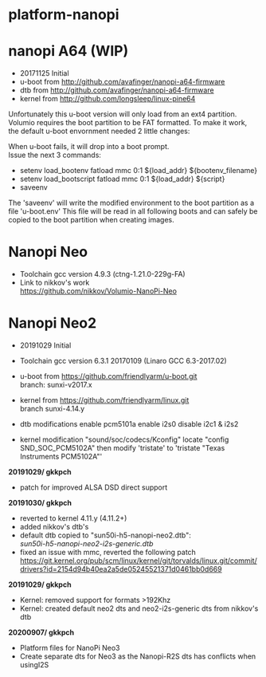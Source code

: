 # platform-nanopi

nanopi A64 (WIP)  
================

- 20171125 Initial
- u-boot from http://github.com/avafinger/nanopi-a64-firmware  
- dtb from http://github.com/avafinger/nanopi-a64-firmware
- kernel from http://github.com/longsleep/linux-pine64

Unfortunately this u-boot version will only load from an ext4 partition.
Volumio requires the boot partition to be FAT formatted.
To make it work, the default u-boot envornment needed 2 little changes:  

When u-boot fails, it will drop into a boot prompt.  
Issue the next 3 commands:  

- setenv load_bootenv fatload mmc 0:1 ${load_addr} ${bootenv_filename}
- setenv load_bootscript fatload mmc 0:1 ${load_addr} ${script}
- saveenv

The 'saveenv' will write the modified environment to the boot partition as a file 'u-boot.env'
This file will be read in all following boots and can safely be copied to the boot partition when creating images.

Nanopi Neo
=================
- Toolchain gcc version 4.9.3 (ctng-1.21.0-229g-FA)  
- Link to nikkov's work  
https://github.com/nikkov/Volumio-NanoPi-Neo

  
Nanopi Neo2
=================

- 20191029 Initial

- Toolchain gcc version 6.3.1 20170109 (Linaro GCC 6.3-2017.02)
- u-boot from https://github.com/friendlyarm/u-boot.git   
branch: sunxi-v2017.x 
- kernel from https://github.com/friendlyarm/linux.git  
branch sunxi-4.14.y
- dtb modifications
enable pcm5101a
enable i2s0
disable i2c1 & i2s2
- kernel modification "sound/soc/codecs/Kconfig"
locate "config SND_SOC_PCM5102A"
then modify 'tristate' to 'tristate "Texas Instruments PCM5102A"'

**20191029/ gkkpch**

- patch for improved ALSA DSD direct support  

**20191030/ gkkpch**

- reverted to kernel 4.11.y (4.11.2+)
- added nikkov's dtb's
- default dtb copied to "sun50i-h5-nanopi-neo2.dtb":  
  *sun50i-h5-nanopi-neo2-i2s-generic.dtb*  
- fixed an issue with mmc, reverted the following patch   
https://git.kernel.org/pub/scm/linux/kernel/git/torvalds/linux.git/commit/drivers?id=2154d94b40ea2a5de05245521371d0461bb0d669

**20191029/ gkkpch**
- Kernel: removed support for formats >192Khz  
- Kernel: created default neo2 dts and neo2-i2s-generic dts from nikkov's dtb   

 **20200907/ gkkpch**
 - Platform files for NanoPi Neo3  
 - Create separate dts for Neo3 as the Nanopi-R2S dts has conflicts when usingI2S   
 



